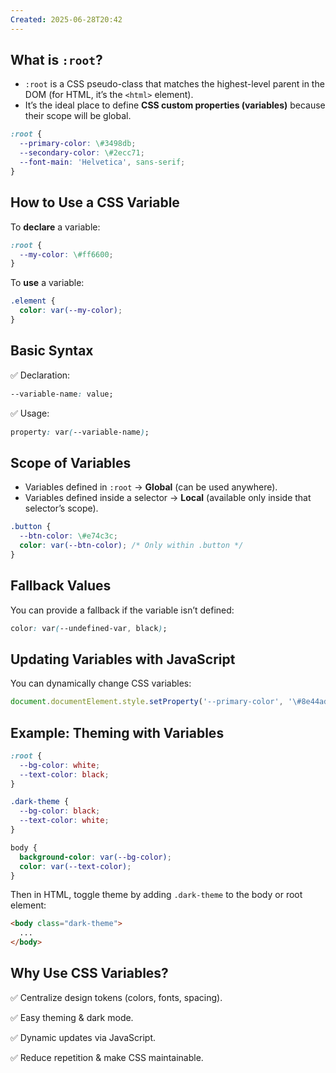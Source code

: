 ```yaml
---
Created: 2025-06-28T20:42
---
```

## What is `:root`?

- `:root` is a CSS pseudo-class that matches the highest-level parent in the DOM (for HTML, it’s the `<html>` element).
- It’s the ideal place to define **CSS custom properties (variables)** because their scope will be global.

```CSS
:root {
  --primary-color: \#3498db;
  --secondary-color: \#2ecc71;
  --font-main: 'Helvetica', sans-serif;
}
```

  

## How to Use a CSS Variable

To **declare** a variable:

```CSS
:root {
  --my-color: \#ff6600;
}
```

To **use** a variable:

```CSS
.element {
  color: var(--my-color);
}
```

  

## Basic Syntax

✅ Declaration:

```CSS
--variable-name: value;
```

✅ Usage:

```CSS
property: var(--variable-name);
```

  

## Scope of Variables

- Variables defined in `:root` → **Global** (can be used anywhere).
- Variables defined inside a selector → **Local** (available only inside that selector’s scope).

```CSS
.button {
  --btn-color: \#e74c3c;
  color: var(--btn-color); /* Only within .button */
}
```

  

## Fallback Values

You can provide a fallback if the variable isn’t defined:

```CSS
color: var(--undefined-var, black);
```

  

## Updating Variables with JavaScript

You can dynamically change CSS variables:

```JavaScript
document.documentElement.style.setProperty('--primary-color', '\#8e44ad');
```

  

## Example: Theming with Variables

```CSS
:root {
  --bg-color: white;
  --text-color: black;
}

.dark-theme {
  --bg-color: black;
  --text-color: white;
}

body {
  background-color: var(--bg-color);
  color: var(--text-color);
}
```

Then in HTML, toggle theme by adding `.dark-theme` to the body or root element:

```HTML
<body class="dark-theme">
  ...
</body>
```

  

## Why Use CSS Variables?

✅ Centralize design tokens (colors, fonts, spacing).

✅ Easy theming & dark mode.

✅ Dynamic updates via JavaScript.

✅ Reduce repetition & make CSS maintainable.